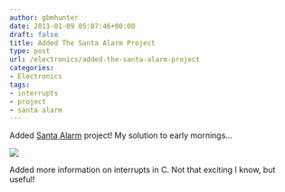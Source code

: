 ```yaml
---
author: gbmhunter
date: 2011-01-09 05:07:46+00:00
draft: false
title: Added The Santa Alarm Project
type: post
url: /electronics/added-the-santa-alarm-project
categories:
- Electronics
tags:
- interrupts
- project
- santa alarm
---
```


Added [Santa Alarm](http://blog.mbedded.ninja/electronics/projects/santa-alarm) project! My solution to early mornings...


[![](http://geoweb.hostei.com/electronics/projects/santa_alarm/images/santa_alarm_09.jpg)
](http://geoweb.hostei.com/electronics/projects/santa_alarm/images/santa_alarm_09.jpg)


Added more information on interrupts in C. Not that exciting I know, but useful!

